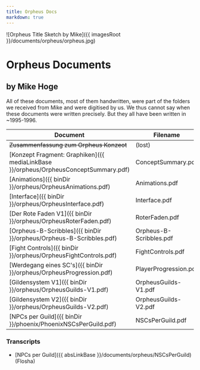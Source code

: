 ```yaml
---
title: Orpheus Docs
markdown: true
---
```


![Orpheus Title Sketch by Mike]({{ imagesRoot }}/documents/orpheus/orpheus.jpg)

# Orpheus Documents

## by Mike Hoge

All of these documents, most of them handwritten, were part of the folders we received from Mike and were digitised by us. We thus cannot say when these documents were written precisely. But they all have been written in ~1995-1996. 

Document                                                            | Filename                | Size
--------------------------------------------------------------------|-------------------------|---------
~~Zusammenfassung zum Orpheus Konzeot~~                             | (lost)                  | - 
[Konzept Fragment: Graphiken]({{ mediaLinkBase }}/orpheus/OrpheusConceptSummary.pdf) | ConceptSummary.pdf | 12.2 MB
[Animations]({{ binDir }}/orpheus/OrpheusAnimations.pdf)            | Animations.pdf          | 1.8 MB
[Interface]({{ binDir }}/orpheus/OrpheusInterface.pdf)              | Interface.pdf           | 6.3 MB
[Der Rote Faden V1]({{ binDir }}/orpheus/OrpheusRoterFaden.pdf)     | RoterFaden.pdf          | 1.6 MB
[Orpheus-B-Scribbles]({{ binDir }}/orpheus/Orpheus-B-Scribbles.pdf) | Orpheus-B-Scribbles.pdf | 26.4 MB
[Fight Controls]({{ binDir }}/orpheus/OrpheusFightControls.pdf)     | FightControls.pdf       | 8.0 MB
[Werdegang eines SC's]({{ binDir }}/orpheus/OrpheusProgression.pdf) | PlayerProgression.pdf   | 6.0 MB
[Gildensystem V1]({{ binDir }}/orpheus/OrpheusGuilds-V1.pdf)        | OrpheusGuilds-V1.pdf    | 12.5 MB
[Gildensystem V2]({{ binDir }}/orpheus/OrpheusGuilds-V2.pdf)        | OrpheusGuilds-V2.pdf    | 26 MB
[NPCs per Guild]({{ binDir }}/phoenix/PhoenixNSCsPerGuild.pdf)      | NSCsPerGuild.pdf        | 8 MB


### Transcripts

* [NPCs per Guild]({{ absLinkBase }}/documents/orpheus/NSCsPerGuild) (Flosha)


<!--<img class="cover" src="{{ mediaLinkBase }}/orpheus/orpheus-2.jpg" alt="Orpheus Aufzeichnungen">-->


<style>
  article {
   padding-bottom: 50px;
   display: grid;
    max-width: 100%;
    padding-right: 20px;
    padding-left: 20px;
  }

  article p {
    max-width: 700px;
  }

  article img {
    max-width: 700px;
  }

  article table {
    border-collapse: collapse;
    margin: 0 auto;
    max-width: 90vw;
    display: block;
    overflow-x: auto;
    width: 100%;
  }

  article td, 
  article th {
    border: 1px solid currentColor;
    padding: 2px 10px;
  }

  article th {
    background: #ac876d47;
  }

  article tr.link td {
    cursor: pointer;
  }

  article tr.link:hover td {
      background: #ac876d24;
  }

  article tr.missing td {
    opacity: 0.5;
  }

  /* @flosha indicated he prefers horizontal scrolling here than dropping columns */
  /* @media (max-width : 750px) {
    article td:nth-child(3),
    article th:nth-child(3) {
      display: none;
    }
  }

  @media (max-width : 500px) {
    article td:nth-child(1),
    article th:nth-child(1),
    article td:nth-child(5),
    article th:nth-child(5) {
      display: none;
    }
  } */
</style>

<script>
  const table = document.querySelector("article table");
  table.classList.add("js");
  const rows = Array.from(table.querySelectorAll("tr"));
  for(let row of rows) {
    const isMissing = row.querySelector("del") != null;
    if (isMissing) {
      row.classList.add("missing");
      continue;
    }
    const link = row.querySelector("a[href]");
    if (link == null) {
      continue;
    }
    row.classList.add("link");
    row.addEventListener("click", () => link.click());
  }
</script>
